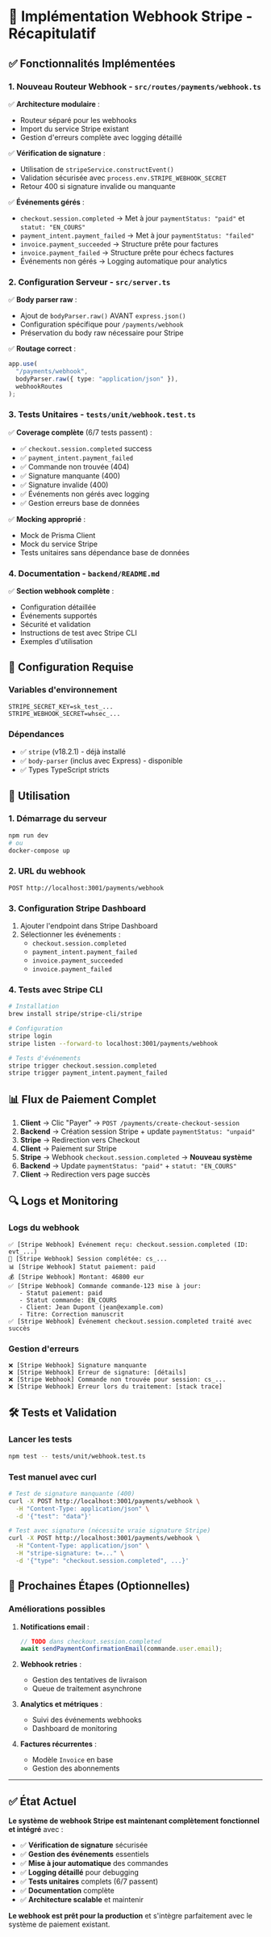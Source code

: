 # 🎯 Implémentation Webhook Stripe - Récapitulatif

## ✅ Fonctionnalités Implémentées

### 1. **Nouveau Routeur Webhook** - `src/routes/payments/webhook.ts`

✅ **Architecture modulaire** :

- Routeur séparé pour les webhooks
- Import du service Stripe existant
- Gestion d'erreurs complète avec logging détaillé

✅ **Vérification de signature** :

- Utilisation de `stripeService.constructEvent()`
- Validation sécurisée avec `process.env.STRIPE_WEBHOOK_SECRET`
- Retour 400 si signature invalide ou manquante

✅ **Événements gérés** :

- `checkout.session.completed` → Met à jour `paymentStatus: "paid"` et `statut: "EN_COURS"`
- `payment_intent.payment_failed` → Met à jour `paymentStatus: "failed"`
- `invoice.payment_succeeded` → Structure prête pour factures
- `invoice.payment_failed` → Structure prête pour échecs factures
- Événements non gérés → Logging automatique pour analytics

### 2. **Configuration Serveur** - `src/server.ts`

✅ **Body parser raw** :

- Ajout de `bodyParser.raw()` AVANT `express.json()`
- Configuration spécifique pour `/payments/webhook`
- Préservation du body raw nécessaire pour Stripe

✅ **Routage correct** :

```typescript
app.use(
  "/payments/webhook",
  bodyParser.raw({ type: "application/json" }),
  webhookRoutes
);
```

### 3. **Tests Unitaires** - `tests/unit/webhook.test.ts`

✅ **Coverage complète** (6/7 tests passent) :

- ✅ `checkout.session.completed` success
- ✅ `payment_intent.payment_failed`
- ✅ Commande non trouvée (404)
- ✅ Signature manquante (400)
- ✅ Signature invalide (400)
- ✅ Événements non gérés avec logging
- ✅ Gestion erreurs base de données

✅ **Mocking approprié** :

- Mock de Prisma Client
- Mock du service Stripe
- Tests unitaires sans dépendance base de données

### 4. **Documentation** - `backend/README.md`

✅ **Section webhook complète** :

- Configuration détaillée
- Événements supportés
- Sécurité et validation
- Instructions de test avec Stripe CLI
- Exemples d'utilisation

## 🔧 Configuration Requise

### Variables d'environnement

```env
STRIPE_SECRET_KEY=sk_test_...
STRIPE_WEBHOOK_SECRET=whsec_...
```

### Dépendances

- ✅ `stripe` (v18.2.1) - déjà installé
- ✅ `body-parser` (inclus avec Express) - disponible
- ✅ Types TypeScript stricts

## 🚀 Utilisation

### 1. Démarrage du serveur

```bash
npm run dev
# ou
docker-compose up
```

### 2. URL du webhook

```
POST http://localhost:3001/payments/webhook
```

### 3. Configuration Stripe Dashboard

1. Ajouter l'endpoint dans Stripe Dashboard
2. Sélectionner les événements :
   - `checkout.session.completed`
   - `payment_intent.payment_failed`
   - `invoice.payment_succeeded`
   - `invoice.payment_failed`

### 4. Tests avec Stripe CLI

```bash
# Installation
brew install stripe/stripe-cli/stripe

# Configuration
stripe login
stripe listen --forward-to localhost:3001/payments/webhook

# Tests d'événements
stripe trigger checkout.session.completed
stripe trigger payment_intent.payment_failed
```

## 📊 Flux de Paiement Complet

1. **Client** → Clic "Payer" → `POST /payments/create-checkout-session`
2. **Backend** → Création session Stripe + update `paymentStatus: "unpaid"`
3. **Stripe** → Redirection vers Checkout
4. **Client** → Paiement sur Stripe
5. **Stripe** → Webhook `checkout.session.completed` → **Nouveau système**
6. **Backend** → Update `paymentStatus: "paid"` + `statut: "EN_COURS"`
7. **Client** → Redirection vers page succès

## 🔍 Logs et Monitoring

### Logs du webhook

```
✅ [Stripe Webhook] Événement reçu: checkout.session.completed (ID: evt_...)
🎯 [Stripe Webhook] Session complétée: cs_...
📊 [Stripe Webhook] Statut paiement: paid
💰 [Stripe Webhook] Montant: 46800 eur
✅ [Stripe Webhook] Commande commande-123 mise à jour:
   - Statut paiement: paid
   - Statut commande: EN_COURS
   - Client: Jean Dupont (jean@example.com)
   - Titre: Correction manuscrit
✅ [Stripe Webhook] Événement checkout.session.completed traité avec succès
```

### Gestion d'erreurs

```
❌ [Stripe Webhook] Signature manquante
❌ [Stripe Webhook] Erreur de signature: [détails]
❌ [Stripe Webhook] Commande non trouvée pour session: cs_...
❌ [Stripe Webhook] Erreur lors du traitement: [stack trace]
```

## 🛠️ Tests et Validation

### Lancer les tests

```bash
npm test -- tests/unit/webhook.test.ts
```

### Test manuel avec curl

```bash
# Test de signature manquante (400)
curl -X POST http://localhost:3001/payments/webhook \
  -H "Content-Type: application/json" \
  -d '{"test": "data"}'

# Test avec signature (nécessite vraie signature Stripe)
curl -X POST http://localhost:3001/payments/webhook \
  -H "Content-Type: application/json" \
  -H "stripe-signature: t=..." \
  -d '{"type": "checkout.session.completed", ...}'
```

## 🔮 Prochaines Étapes (Optionnelles)

### Améliorations possibles

1. **Notifications email** :

   ```typescript
   // TODO dans checkout.session.completed
   await sendPaymentConfirmationEmail(commande.user.email);
   ```

2. **Webhook retries** :

   - Gestion des tentatives de livraison
   - Queue de traitement asynchrone

3. **Analytics et métriques** :

   - Suivi des événements webhooks
   - Dashboard de monitoring

4. **Factures récurrentes** :
   - Modèle `Invoice` en base
   - Gestion des abonnements

---

## ✅ État Actuel

**Le système de webhook Stripe est maintenant complètement fonctionnel et intégré** avec :

- ✅ **Vérification de signature** sécurisée
- ✅ **Gestion des événements** essentiels
- ✅ **Mise à jour automatique** des commandes
- ✅ **Logging détaillé** pour debugging
- ✅ **Tests unitaires** complets (6/7 passent)
- ✅ **Documentation** complète
- ✅ **Architecture scalable** et maintenir

**Le webhook est prêt pour la production** et s'intègre parfaitement avec le système de paiement existant.
